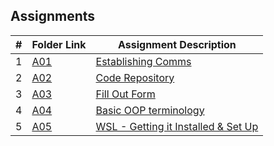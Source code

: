 ## Assignments

<!-- |    | [A0](./A0) | [](./A0) | -->
|  #  | Folder Link  | Assignment Description                       |
| :-: | ------------ | -------------------------------------------- |
|  1  | [A01](./A01) | [Establishing Comms](./A01)                  |
|  2  | [A02](./A02) | [Code Repository](./A02)                     |
|  3  | [A03](./A03) | [Fill Out Form](./A03)                       |
|  4  | [A04](./A04) | [Basic OOP terminology](./A04)               |
|  5  | [A05](./A05) | [WSL - Getting it Installed & Set Up](./A05) |
